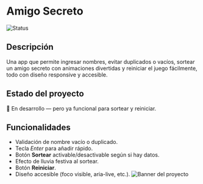 # Amigo Secreto

![Status](https://img.shields.io/badge/STATUS-En%20Desarrollo-yellow)

## Descripción
Una app que permite ingresar nombres, evitar duplicados o vacíos, sortear un amigo secreto con animaciones divertidas y reiniciar el juego fácilmente, todo con diseño responsive y accesible.

## Estado del proyecto
:construction: En desarrollo — pero ya funcional para sortear y reiniciar.

## Funcionalidades
- Validación de nombre vacío o duplicado.
- Tecla *Enter* para añadir rápido.
- Botón **Sortear** activable/desactivable según si hay datos.
- Efecto de lluvia festiva al sortear.
- Botón **Reiniciar**.
- Diseño accesible (foco visible, aria-live, etc.).
  ![Banner del proyecto](https://github.com/Veronicapolaya/desafio-amigo-secreto/blob/main/assets/banner.png?raw=true)
